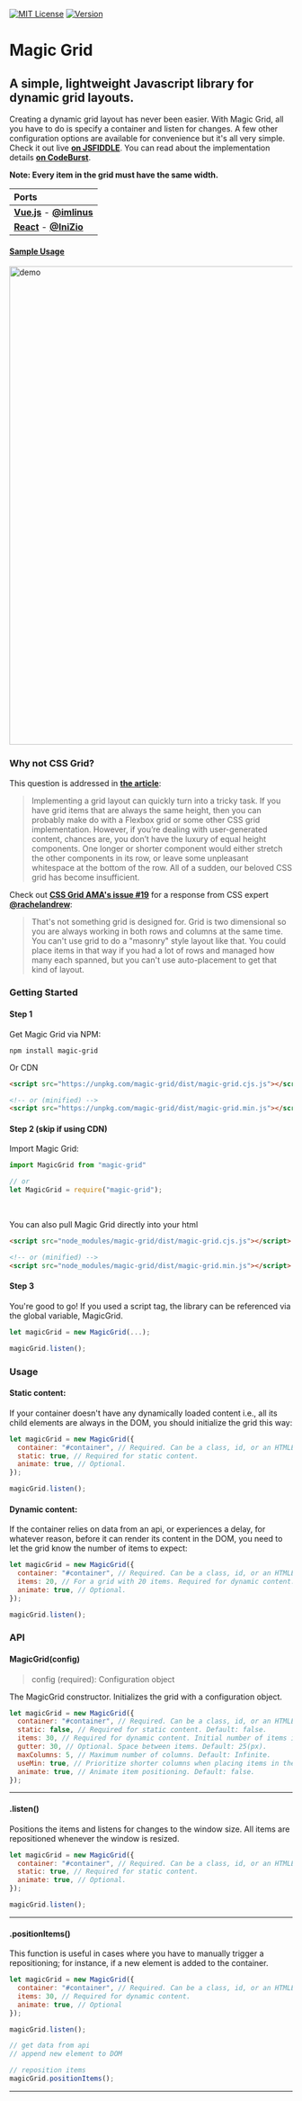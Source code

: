 [![MIT License](https://img.shields.io/npm/l/magic-grid.svg?style=for-the-badge)](https://www.npmjs.com/package/magic-grid)
[![Version](https://img.shields.io/npm/v/magic-grid.svg?style=for-the-badge)](https://www.npmjs.com/package/magic-grid)

# Magic Grid
## A simple, lightweight Javascript library for dynamic grid layouts.

Creating a dynamic grid layout has never been easier. With Magic Grid, all you have to do is specify a container and listen for changes. A few other configuration options are available for convenience but it's all very simple. Check it out live <b>[on JSFIDDLE](https://jsfiddle.net/eolaojo/4pov0rdf/)</b>. You can read about the implementation details <b>[on CodeBurst](https://codeburst.io/magic-grid-f8e2221e7cef)</b>.

**Note: Every item in the grid must have the same width.**

| Ports |
|:--------|
| <b>[Vue.js](https://github.com/imlinus/Vue-Magic-Grid)</b> - <b>[@imlinus](https://github.com/imlinus)</b> |
| <b>[React](https://github.com/IniZio/Magic-Grid-React)</b> - <b>[@IniZio](https://github.com/IniZio)</b> |

#### [Sample Usage](https://github.com/e-oj/Magic-Grid/blob/master/test/grid.html)

<img src="http://drive.google.com/uc?export=view&id=172ESPZDwQIf7vLMelun-_4RaWD_-j94-" alt="demo" width="850"></img>

### Why not CSS Grid?

This question is addressed in <b>[the article](https://codeburst.io/magic-grid-f8e2221e7cef)</b>:

> Implementing a grid layout can quickly turn into a tricky task. If you have grid items that are always the same height, then you can probably make do with a Flexbox grid or some other CSS grid implementation. However, if you’re dealing with user-generated content, chances are, you don’t have the luxury of equal height components. One longer or shorter component would either stretch the other components in its row, or leave some unpleasant whitespace at the bottom of the row. All of a sudden, our beloved CSS grid has become insufficient.

Check out <b>[CSS Grid AMA's issue #19](https://github.com/rachelandrew/cssgrid-ama/issues/19)</b> for a response from CSS expert <b>[@rachelandrew](https://github.com/rachelandrew)</b>:

> That's not something grid is designed for. Grid is two dimensional so you are always working in both rows and columns at the same time. You can't use grid to do a "masonry" style layout like that. You could place items in that way if you had a lot of rows and managed how many each spanned, but you can't use auto-placement to get that kind of layout.

### Getting Started
#### Step 1

Get Magic Grid via NPM:

```
npm install magic-grid
```

Or CDN
```html
<script src="https://unpkg.com/magic-grid/dist/magic-grid.cjs.js"></script>

<!-- or (minified) -->
<script src="https://unpkg.com/magic-grid/dist/magic-grid.min.js"></script>
```

#### Step 2 (skip if using CDN)

Import Magic Grid:

```javascript
import MagicGrid from "magic-grid"

// or
let MagicGrid = require("magic-grid");
```
<br>

You can also pull Magic Grid directly into your html

```html
<script src="node_modules/magic-grid/dist/magic-grid.cjs.js"></script>

<!-- or (minified) -->
<script src="node_modules/magic-grid/dist/magic-grid.min.js"></script>
```

#### Step 3

You're good to go! If you used a script tag, the library can be referenced via the global variable, MagicGrid.

```javascript
let magicGrid = new MagicGrid(...);

magicGrid.listen();
```

### Usage
#### Static content:
If your container doesn't have any dynamically loaded content i.e., all its child elements are always in the DOM, you should initialize the grid this way:
```javascript
let magicGrid = new MagicGrid({
  container: "#container", // Required. Can be a class, id, or an HTMLElement.
  static: true, // Required for static content.
  animate: true, // Optional.
});

magicGrid.listen();
```

#### Dynamic content:
If the container relies on data from an api, or experiences a delay, for whatever reason, before it can render its content in the DOM, you need to let the grid know the number of items to expect:
```javascript
let magicGrid = new MagicGrid({
  container: "#container", // Required. Can be a class, id, or an HTMLElement.
  items: 20, // For a grid with 20 items. Required for dynamic content.
  animate: true, // Optional.
});

magicGrid.listen();
```

### API

#### MagicGrid(config)
 > config (required): Configuration object

The MagicGrid constructor. Initializes the grid with a configuration object.
```javascript
let magicGrid = new MagicGrid({
  container: "#container", // Required. Can be a class, id, or an HTMLElement
  static: false, // Required for static content. Default: false.
  items: 30, // Required for dynamic content. Initial number of items in the container.
  gutter: 30, // Optional. Space between items. Default: 25(px).
  maxColumns: 5, // Maximum number of columns. Default: Infinite.
  useMin: true, // Prioritize shorter columns when placing items in the grid. Default: false.
  animate: true, // Animate item positioning. Default: false.
});
```

---

#### .listen()
Positions the items and listens for changes to the window size. All items are repositioned whenever the window is resized.
```javascript
let magicGrid = new MagicGrid({
  container: "#container", // Required. Can be a class, id, or an HTMLElement
  static: true, // Required for static content.
  animate: true, // Optional.
});

magicGrid.listen();
```

---

#### .positionItems()
This function is useful in cases where you have to manually trigger a repositioning; for instance, if a new element is added to the container.

```javascript
let magicGrid = new MagicGrid({
  container: "#container", // Required. Can be a class, id, or an HTMLElement
  items: 30, // Required for dynamic content.
  animate: true, // Optional
});

magicGrid.listen();

// get data from api
// append new element to DOM

// reposition items
magicGrid.positionItems();
```

---
